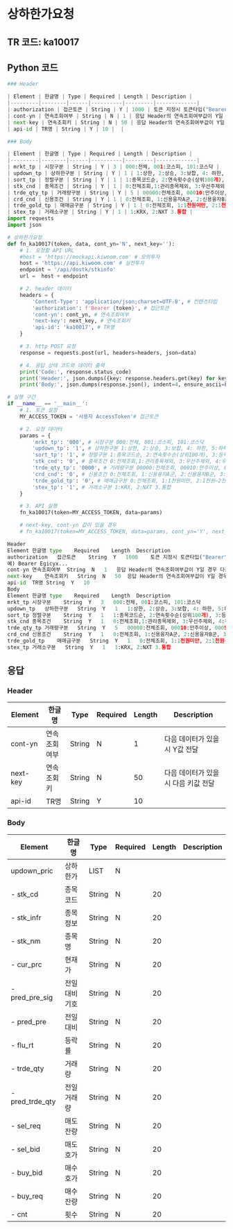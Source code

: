 # 상하한가요청

## TR 코드: ka10017

## Python 코드

```python
### Header

| Element | 한글명 | Type | Required | Length | Description |
|---------|--------|------|----------|---------|-------------|
| authorization | 접근토큰 | String | Y | 1000 | 토큰 지정시 토큰타입("Bearer") 붙혀서 호출 |
| cont-yn | 연속조회여부 | String | N | 1 | 응답 Header의 연속조회여부값이 Y일 경우 다음데이터 요청시 응답 Header의 cont-yn값 세팅 |
| next-key | 연속조회키 | String | N | 50 | 응답 Header의 연속조회여부값이 Y일 경우 다음데이터 요청시 응답 Header의 next-key값 세팅 |
| api-id | TR명 | String | Y | 10 |  |

### Body

| Element | 한글명 | Type | Required | Length | Description |
|---------|--------|------|----------|---------|-------------|
| mrkt_tp | 시장구분 | String | Y | 3 | 000:전체, 001:코스피, 101:코스닥 |
| updown_tp | 상하한구분 | String | Y | 1 | 1:상한, 2:상승, 3:보합, 4: 하한, 5:하락, 6:전일상한, 7:전일하한 |
| sort_tp | 정렬구분 | String | Y | 1 | 1:종목코드순, 2:연속횟수순(상위100개), 3:등락률순 |
| stk_cnd | 종목조건 | String | Y | 1 | 0:전체조회,1:관리종목제외, 3:우선주제외, 4:우선주+관리종목제외, 5:증100제외, 6:증100만 보기, 7:증40만 보기, 8:증30만 보기, 9:증20만 보기, 10:우선주+관리종목+환기종목제외 |
| trde_qty_tp | 거래량구분 | String | Y | 5 | 00000:전체조회, 00010:만주이상, 00050:5만주이상, 00100:10만주이상, 00150:15만주이상, 00200:20만주이상, 00300:30만주이상, 00500:50만주이상, 01000:백만주이상 |
| crd_cnd | 신용조건 | String | Y | 1 | 0:전체조회, 1:신용융자A군, 2:신용융자B군, 3:신용융자C군, 4:신용융자D군, 9:신용융자전체 |
| trde_gold_tp | 매매금구분 | String | Y | 1 | 0:전체조회, 1:1천원미만, 2:1천원~2천원, 3:2천원~3천원, 4:5천원~1만원, 5:1만원이상, 8:1천원이상 |
| stex_tp | 거래소구분 | String | Y | 1 | 1:KRX, 2:NXT 3.통합 |
import requests
import json

# 상하한가요청
def fn_ka10017(token, data, cont_yn='N', next_key=''):
	# 1. 요청할 API URL
	#host = 'https://mockapi.kiwoom.com' # 모의투자
	host = 'https://api.kiwoom.com' # 실전투자
	endpoint = '/api/dostk/stkinfo'
	url =  host + endpoint

	# 2. header 데이터
	headers = {
		'Content-Type': 'application/json;charset=UTF-8', # 컨텐츠타입
		'authorization': f'Bearer {token}', # 접근토큰
		'cont-yn': cont_yn, # 연속조회여부
		'next-key': next_key, # 연속조회키
		'api-id': 'ka10017', # TR명
	}

	# 3. http POST 요청
	response = requests.post(url, headers=headers, json=data)

	# 4. 응답 상태 코드와 데이터 출력
	print('Code:', response.status_code)
	print('Header:', json.dumps({key: response.headers.get(key) for key in ['next-key', 'cont-yn', 'api-id']}, indent=4, ensure_ascii=False))
	print('Body:', json.dumps(response.json(), indent=4, ensure_ascii=False))  # JSON 응답을 파싱하여 출력

# 실행 구간
if __name__ == '__main__':
	# 1. 토큰 설정
	MY_ACCESS_TOKEN = '사용자 AccessToken'# 접근토큰

	# 2. 요청 데이터
	params = {
		'mrkt_tp': '000', # 시장구분 000:전체, 001:코스피, 101:코스닥
		'updown_tp': '1', # 상하한구분 1:상한, 2:상승, 3:보합, 4: 하한, 5:하락, 6:전일상한, 7:전일하한
		'sort_tp': '1', # 정렬구분 1:종목코드순, 2:연속횟수순(상위100개), 3:등락률순
		'stk_cnd': '0', # 종목조건 0:전체조회,1:관리종목제외, 3:우선주제외, 4:우선주+관리종목제외, 5:증100제외, 6:증100만 보기, 7:증40만 보기, 8:증30만 보기, 9:증20만 보기, 10:우선주+관리종목+환기종목제외
		'trde_qty_tp': '0000', # 거래량구분 00000:전체조회, 00010:만주이상, 00050:5만주이상, 00100:10만주이상, 00150:15만주이상, 00200:20만주이상, 00300:30만주이상, 00500:50만주이상, 01000:백만주이상
		'crd_cnd': '0', # 신용조건 0:전체조회, 1:신용융자A군, 2:신용융자B군, 3:신용융자C군, 4:신용융자D군, 9:신용융자전체
		'trde_gold_tp': '0', # 매매금구분 0:전체조회, 1:1천원미만, 2:1천원~2천원, 3:2천원~3천원, 4:5천원~1만원, 5:1만원이상, 8:1천원이상
		'stex_tp': '1', # 거래소구분 1:KRX, 2:NXT 3.통합
	}

	# 3. API 실행
	fn_ka10017(token=MY_ACCESS_TOKEN, data=params)

	# next-key, cont-yn 값이 있을 경우
	# fn_ka10017(token=MY_ACCESS_TOKEN, data=params, cont_yn='Y', next_key='nextkey..')

Header
Element	한글명	type	Required	Length	Description
authorization	접근토큰	String	Y	1000	토큰 지정시 토큰타입("Bearer") 붙혀서 호출
예) Bearer Egicyx...
cont-yn	연속조회여부	String	N	1	응답 Header의 연속조회여부값이 Y일 경우 다음데이터 요청시 응답 Header의 cont-yn값 세팅
next-key	연속조회키	String	N	50	응답 Header의 연속조회여부값이 Y일 경우 다음데이터 요청시 응답 Header의 next-key값 세팅
api-id	TR명	String	Y	10	
Body
Element	한글명	type	Required	Length	Description
mrkt_tp	시장구분	String	Y	3	000:전체, 001:코스피, 101:코스닥
updown_tp	상하한구분	String	Y	1	1:상한, 2:상승, 3:보합, 4: 하한, 5:하락, 6:전일상한, 7:전일하한
sort_tp	정렬구분	String	Y	1	1:종목코드순, 2:연속횟수순(상위100개), 3:등락률순
stk_cnd	종목조건	String	Y	1	0:전체조회,1:관리종목제외, 3:우선주제외, 4:우선주+관리종목제외, 5:증100제외, 6:증100만 보기, 7:증40만 보기, 8:증30만 보기, 9:증20만 보기, 10:우선주+관리종목+환기종목제외
trde_qty_tp	거래량구분	String	Y	5	00000:전체조회, 00010:만주이상, 00050:5만주이상, 00100:10만주이상, 00150:15만주이상, 00200:20만주이상, 00300:30만주이상, 00500:50만주이상, 01000:백만주이상
crd_cnd	신용조건	String	Y	1	0:전체조회, 1:신용융자A군, 2:신용융자B군, 3:신용융자C군, 4:신용융자D군, 9:신용융자전체
trde_gold_tp	매매금구분	String	Y	1	0:전체조회, 1:1천원미만, 2:1천원~2천원, 3:2천원~3천원, 4:5천원~1만원, 5:1만원이상, 8:1천원이상
stex_tp	거래소구분	String	Y	1	1:KRX, 2:NXT 3.통합
```


## 응답

### Header

| Element | 한글명 | Type | Required | Length | Description |
|---------|--------|------|----------|---------|-------------|
| cont-yn | 연속조회여부 | String | N | 1 | 다음 데이터가 있을시 Y값 전달 |
| next-key | 연속조회키 | String | N | 50 | 다음 데이터가 있을시 다음 키값 전달 |
| api-id | TR명 | String | Y | 10 |  |

### Body

| Element | 한글명 | Type | Required | Length | Description |
|---------|--------|------|----------|---------|-------------|
| updown_pric | 상하한가 | LIST | N |  |  |
| - stk_cd | 종목코드 | String | N | 20 |  |
| - stk_infr | 종목정보 | String | N | 20 |  |
| - stk_nm | 종목명 | String | N | 20 |  |
| - cur_prc | 현재가 | String | N | 20 |  |
| - pred_pre_sig | 전일대비기호 | String | N | 20 |  |
| - pred_pre | 전일대비 | String | N | 20 |  |
| - flu_rt | 등락률 | String | N | 20 |  |
| - trde_qty | 거래량 | String | N | 20 |  |
| - pred_trde_qty | 전일거래량 | String | N | 20 |  |
| - sel_req | 매도잔량 | String | N | 20 |  |
| - sel_bid | 매도호가 | String | N | 20 |  |
| - buy_bid | 매수호가 | String | N | 20 |  |
| - buy_req | 매수잔량 | String | N | 20 |  |
| - cnt | 횟수 | String | N | 20 |  |